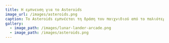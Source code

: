 ```yaml
---
title: Η εμπνευση για το Asteroids
image_url: /images/asteroids.png
caption: Το Asteroids εμπνέεται τη δράση του παιχνιδιού από το παλιότερο Space War, αλλά το λογισμικό διάδρασης του βασίζεται στο αρκετά διαφορετικό Lunar Lander.
gallery:
  - image_path: /images/lunar-lander-arcade.png
  - image_path: /images/asteroids.png
---
```

    
